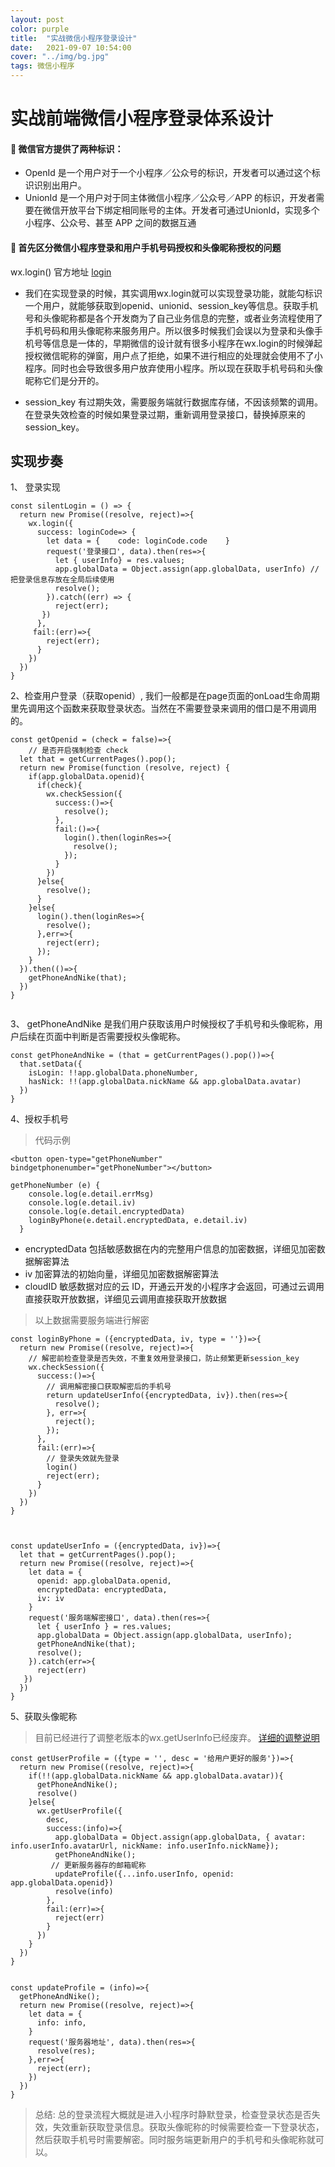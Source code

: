 ```yaml
---
layout: post
color: purple
title:  "实战微信小程序登录设计"
date:   2021-09-07 10:54:00
cover: "../img/bg.jpg"
tags: 微信小程序
---
```



# 实战前端微信小程序登录体系设计

####  🍎 微信官方提供了两种标识：

+ OpenId 是一个用户对于一个小程序／公众号的标识，开发者可以通过这个标识识别出用户。
+ UnionId 是一个用户对于同主体微信小程序／公众号／APP 的标识，开发者需要在微信开放平台下绑定相同账号的主体。开发者可通过UnionId，实现多个小程序、公众号、甚至 APP 之间的数据互通


####  🍎 首先区分微信小程序登录和用户手机号码授权和头像昵称授权的问题 
  wx.login() 官方地址 [login](https://developers.weixin.qq.com/miniprogram/dev/api/open-api/login/wx.login.html)
+ 我们在实现登录的时候，其实调用wx.login就可以实现登录功能，就能勾标识一个用户，就能够获取到openid、unionid、session_key等信息。获取手机号和头像昵称都是各个开发商为了自己业务信息的完整，或者业务流程使用了手机号码和用头像昵称来服务用户。所以很多时候我们会误以为登录和头像手机号等信息是一体的，早期微信的设计就有很多小程序在wx.login的时候弹起授权微信昵称的弹窗，用户点了拒绝，如果不进行相应的处理就会使用不了小程序。同时也会导致很多用户放弃使用小程序。所以现在获取手机号码和头像昵称它们是分开的。

 + session_key 有过期失效，需要服务端就行数据库存储，不因该频繁的调用。在登录失效检查的时候如果登录过期，重新调用登录接口，替换掉原来的 session_key。

## 实现步奏

1、 登录实现

```
const silentLogin = () => {
  return new Promise((resolve, reject)=>{
    wx.login({
      success: loginCode=> {
        let data = {	code: loginCode.code	}
        request('登录接口', data).then(res=>{
          let { userInfo} = res.values;
          app.globalData = Object.assign(app.globalData, userInfo) // 把登录信息存放在全局后续使用
          resolve();
        }).catch((err) => {
          reject(err);
       })
      },
     fail:(err)=>{
        reject(err);
      }
    })
  })
}

```

2、检查用户登录（获取openid）, 我们一般都是在page页面的onLoad生命周期里先调用这个函数来获取登录状态。当然在不需要登录来调用的借口是不用调用的。
```
const getOpenid = (check = false)=>{
	// 是否开启强制检查 check
  let that = getCurrentPages().pop();
  return new Promise(function (resolve, reject) {
    if(app.globalData.openid){
      if(check){
        wx.checkSession({
          success:()=>{
            resolve();
          },
          fail:()=>{
            login().then(loginRes=>{
              resolve();
            });
          }
        })
      }else{
        resolve();
      }
    }else{
      login().then(loginRes=>{
        resolve();
      },err=>{
        reject(err);
      });
    }
  }).then(()=>{
    getPhoneAndNike(that); 
  })
}


```
3、 getPhoneAndNike 是我们用户获取该用户时候授权了手机号和头像昵称，用户后续在页面中判断是否需要授权头像昵称。

```
const getPhoneAndNike = (that = getCurrentPages().pop())=>{
  that.setData({
    isLogin: !!app.globalData.phoneNumber,
    hasNick: !!(app.globalData.nickName && app.globalData.avatar)
  })
}

```

4、授权手机号
 > 代码示例

```
<button open-type="getPhoneNumber" bindgetphonenumber="getPhoneNumber"></button>
```

```
getPhoneNumber (e) {
    console.log(e.detail.errMsg)
    console.log(e.detail.iv)
    console.log(e.detail.encryptedData)
    loginByPhone(e.detail.encryptedData, e.detail.iv)
  }
```

+ encryptedData	包括敏感数据在内的完整用户信息的加密数据，详细见加密数据解密算法	
+ iv	加密算法的初始向量，详细见加密数据解密算法	
+ cloudID	敏感数据对应的云 ID，开通云开发的小程序才会返回，可通过云调用直接获取开放数据，详细见云调用直接获取开放数据

> 以上数据需要服务端进行解密

```
const loginByPhone = ({encryptedData, iv, type = ''})=>{
  return new Promise((resolve, reject)=>{
    // 解密前检查登录是否失效，不重复效用登录接口，防止频繁更新session_key
    wx.checkSession({
      success:()=>{
        // 调用解密接口获取解密后的手机号
        return updateUserInfo({encryptedData, iv}).then(res=>{
          resolve();
        }, err=>{
          reject();
        });
      },
      fail:(err)=>{
        // 登录失效就先登录
        login()
        reject(err); 
      }
    })
  })
}



const updateUserInfo = ({encryptedData, iv})=>{
  let that = getCurrentPages().pop();
  return new Promise((resolve, reject)=>{
    let data = {
      openid: app.globalData.openid,
      encryptedData: encryptedData,
      iv: iv
    }
    request('服务端解密接口', data).then(res=>{
      let { userInfo } = res.values;
      app.globalData = Object.assign(app.globalData, userInfo);
      getPhoneAndNike(that);
      resolve();
    }).catch(err=>{
      reject(err)
   })
  })
}

```

5、获取头像昵称
> 目前已经进行了调整老版本的wx.getUserInfo已经废弃。 [详细的调整说明](https://developers.weixin.qq.com/community/develop/doc/000cacfa20ce88df04cb468bc52801?highLine=login) 

```
const getUserProfile = ({type = '', desc = '给用户更好的服务'})=>{
  return new Promise((resolve, reject)=>{
    if(!!(app.globalData.nickName && app.globalData.avatar)){
      getPhoneAndNike();
      resolve()
    }else{
      wx.getUserProfile({
        desc,
        success:(info)=>{
          app.globalData = Object.assign(app.globalData, { avatar: info.userInfo.avatarUrl, nickName: info.userInfo.nickName});
          getPhoneAndNike();
         // 更新服务器存的邮箱昵称
          updateProfile({...info.userInfo, openid: app.globalData.openid})
          resolve(info)
        },
        fail:(err)=>{
          reject(err)
        }
      })
    }
  })
}


const updateProfile = (info)=>{
  getPhoneAndNike();
  return new Promise((resolve, reject)=>{
    let data = {
      info: info,
    }
    request('服务器地址', data).then(res=>{
      resolve(res);
    },err=>{
      reject(err);
    })
  })
}

```

> 总结: 总的登录流程大概就是进入小程序时静默登录，检查登录状态是否失效，失效重新获取登录信息。获取头像昵称的时候需要检查一下登录状态，然后获取手机号时需要解密。同时服务端更新用户的手机号和头像昵称就可以。